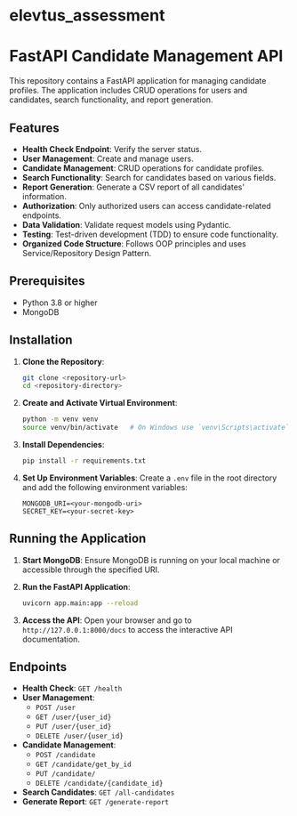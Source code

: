 # elevtus_assessment



# FastAPI Candidate Management API

This repository contains a FastAPI application for managing candidate profiles. The application includes CRUD operations for users and candidates, search functionality, and report generation.

## Features

- **Health Check Endpoint**: Verify the server status.
- **User Management**: Create and manage users.
- **Candidate Management**: CRUD operations for candidate profiles.
- **Search Functionality**: Search for candidates based on various fields.
- **Report Generation**: Generate a CSV report of all candidates' information.
- **Authorization**: Only authorized users can access candidate-related endpoints.
- **Data Validation**: Validate request models using Pydantic.
- **Testing**: Test-driven development (TDD) to ensure code functionality.
- **Organized Code Structure**: Follows OOP principles and uses Service/Repository Design Pattern.

## Prerequisites

- Python 3.8 or higher
- MongoDB

## Installation

1. **Clone the Repository**:
    ```bash
    git clone <repository-url>
    cd <repository-directory>
    ```

2. **Create and Activate Virtual Environment**:
    ```bash
    python -m venv venv
    source venv/bin/activate   # On Windows use `venv\Scripts\activate`
    ```

3. **Install Dependencies**:
    ```bash
    pip install -r requirements.txt
    ```

4. **Set Up Environment Variables**:
    Create a `.env` file in the root directory and add the following environment variables:
    ```plaintext
    MONGODB_URI=<your-mongodb-uri>
    SECRET_KEY=<your-secret-key>
    ```

## Running the Application

1. **Start MongoDB**:
    Ensure MongoDB is running on your local machine or accessible through the specified URI.

2. **Run the FastAPI Application**:
    ```bash
    uvicorn app.main:app --reload
    ```

3. **Access the API**:
    Open your browser and go to `http://127.0.0.1:8000/docs` to access the interactive API documentation.

## Endpoints

- **Health Check**: `GET /health`
- **User Management**:
  - `POST /user`
  - `GET /user/{user_id}`
  - `PUT /user/{user_id}`
  - `DELETE /user/{user_id}`
- **Candidate Management**:
  - `POST /candidate`
  - `GET /candidate/get_by_id`
  - `PUT /candidate/`
  - `DELETE /candidate/{candidate_id}`
- **Search Candidates**: `GET /all-candidates`
- **Generate Report**: `GET /generate-report`
